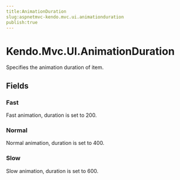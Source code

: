 ```yaml
---
title:AnimationDuration
slug:aspnetmvc-kendo.mvc.ui.animationduration
publish:true
---
```


# Kendo.Mvc.UI.AnimationDuration
Specifies the animation duration of item.

## Fields
### Fast
Fast animation, duration is set to 200.
### Normal
Normal animation, duration is set to 400.
### Slow
Slow animation, duration is set to 600.




